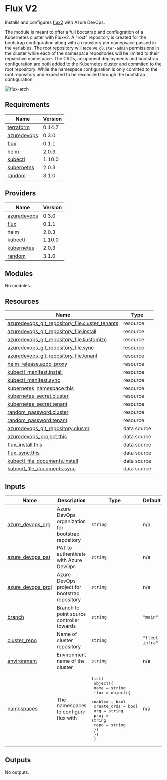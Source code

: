 # Flux V2

Installs and configures [flux2](https://github.com/fluxcd/flux2) with Azure DevOps.

The module is meant to offer a full bootstrap and confiugration of a Kubernetes cluster
with Fluxv2. A "root" repository is created for the bootstrap configuration along with a
repository per namepsace passed in the variables. The root repository will receive `cluster-admin`
permissions in the cluster while each of the namespace repositories will be limited to their
repsective namespace. The CRDs, component deployments and bootstrap configuration are both
added to the Kubernetes cluster and commited to the root repository. While the namespace
configuration is only comitted to the root repository and expected to be reconciled through
the bootstrap configuration.

![flux-arch](../../../assets/fluxcd-v2.jpg)

## Requirements

| Name | Version |
|------|---------|
| <a name="requirement_terraform"></a> [terraform](#requirement\_terraform) | 0.14.7 |
| <a name="requirement_azuredevops"></a> [azuredevops](#requirement\_azuredevops) | 0.3.0 |
| <a name="requirement_flux"></a> [flux](#requirement\_flux) | 0.1.1 |
| <a name="requirement_helm"></a> [helm](#requirement\_helm) | 2.0.3 |
| <a name="requirement_kubectl"></a> [kubectl](#requirement\_kubectl) | 1.10.0 |
| <a name="requirement_kubernetes"></a> [kubernetes](#requirement\_kubernetes) | 2.0.3 |
| <a name="requirement_random"></a> [random](#requirement\_random) | 3.1.0 |

## Providers

| Name | Version |
|------|---------|
| <a name="provider_azuredevops"></a> [azuredevops](#provider\_azuredevops) | 0.3.0 |
| <a name="provider_flux"></a> [flux](#provider\_flux) | 0.1.1 |
| <a name="provider_helm"></a> [helm](#provider\_helm) | 2.0.3 |
| <a name="provider_kubectl"></a> [kubectl](#provider\_kubectl) | 1.10.0 |
| <a name="provider_kubernetes"></a> [kubernetes](#provider\_kubernetes) | 2.0.3 |
| <a name="provider_random"></a> [random](#provider\_random) | 3.1.0 |

## Modules

No modules.

## Resources

| Name | Type |
|------|------|
| [azuredevops_git_repository_file.cluster_tenants](https://registry.terraform.io/providers/xenitab/azuredevops/0.3.0/docs/resources/git_repository_file) | resource |
| [azuredevops_git_repository_file.install](https://registry.terraform.io/providers/xenitab/azuredevops/0.3.0/docs/resources/git_repository_file) | resource |
| [azuredevops_git_repository_file.kustomize](https://registry.terraform.io/providers/xenitab/azuredevops/0.3.0/docs/resources/git_repository_file) | resource |
| [azuredevops_git_repository_file.sync](https://registry.terraform.io/providers/xenitab/azuredevops/0.3.0/docs/resources/git_repository_file) | resource |
| [azuredevops_git_repository_file.tenant](https://registry.terraform.io/providers/xenitab/azuredevops/0.3.0/docs/resources/git_repository_file) | resource |
| [helm_release.azdo_proxy](https://registry.terraform.io/providers/hashicorp/helm/2.0.3/docs/resources/release) | resource |
| [kubectl_manifest.install](https://registry.terraform.io/providers/gavinbunney/kubectl/1.10.0/docs/resources/manifest) | resource |
| [kubectl_manifest.sync](https://registry.terraform.io/providers/gavinbunney/kubectl/1.10.0/docs/resources/manifest) | resource |
| [kubernetes_namespace.this](https://registry.terraform.io/providers/hashicorp/kubernetes/2.0.3/docs/resources/namespace) | resource |
| [kubernetes_secret.cluster](https://registry.terraform.io/providers/hashicorp/kubernetes/2.0.3/docs/resources/secret) | resource |
| [kubernetes_secret.tenant](https://registry.terraform.io/providers/hashicorp/kubernetes/2.0.3/docs/resources/secret) | resource |
| [random_password.cluster](https://registry.terraform.io/providers/hashicorp/random/3.1.0/docs/resources/password) | resource |
| [random_password.tenant](https://registry.terraform.io/providers/hashicorp/random/3.1.0/docs/resources/password) | resource |
| [azuredevops_git_repository.cluster](https://registry.terraform.io/providers/xenitab/azuredevops/0.3.0/docs/data-sources/git_repository) | data source |
| [azuredevops_project.this](https://registry.terraform.io/providers/xenitab/azuredevops/0.3.0/docs/data-sources/project) | data source |
| [flux_install.this](https://registry.terraform.io/providers/fluxcd/flux/0.1.1/docs/data-sources/install) | data source |
| [flux_sync.this](https://registry.terraform.io/providers/fluxcd/flux/0.1.1/docs/data-sources/sync) | data source |
| [kubectl_file_documents.install](https://registry.terraform.io/providers/gavinbunney/kubectl/1.10.0/docs/data-sources/file_documents) | data source |
| [kubectl_file_documents.sync](https://registry.terraform.io/providers/gavinbunney/kubectl/1.10.0/docs/data-sources/file_documents) | data source |

## Inputs

| Name | Description | Type | Default | Required |
|------|-------------|------|---------|:--------:|
| <a name="input_azure_devops_org"></a> [azure\_devops\_org](#input\_azure\_devops\_org) | Azure DevOps organization for bootstrap repository | `string` | n/a | yes |
| <a name="input_azure_devops_pat"></a> [azure\_devops\_pat](#input\_azure\_devops\_pat) | PAT to authenticate with Azure DevOps | `string` | n/a | yes |
| <a name="input_azure_devops_proj"></a> [azure\_devops\_proj](#input\_azure\_devops\_proj) | Azure DevOps project for bootstrap repository | `string` | n/a | yes |
| <a name="input_branch"></a> [branch](#input\_branch) | Branch to point source controller towards | `string` | `"main"` | no |
| <a name="input_cluster_repo"></a> [cluster\_repo](#input\_cluster\_repo) | Name of cluster repository | `string` | `"fleet-infra"` | no |
| <a name="input_environment"></a> [environment](#input\_environment) | Environment name of the cluster | `string` | n/a | yes |
| <a name="input_namespaces"></a> [namespaces](#input\_namespaces) | The namespaces to configure flux with | <pre>list(<br>    object({<br>      name = string<br>      flux = object({<br>        enabled     = bool<br>        create_crds = bool<br>        org         = string<br>        proj        = string<br>        repo        = string<br>      })<br>    })<br>  )</pre> | n/a | yes |

## Outputs

No outputs.
